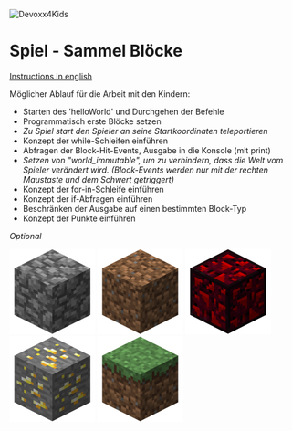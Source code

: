 ![Devoxx4Kids](http://www.devoxx4kids.de/wp-content/uploads/2015/07/cropped-header_hp.jpg)

# Spiel - Sammel Blöcke

[Instructions in english](../.../games/collect-blocks/README.md)

Möglicher Ablauf für die Arbeit mit den Kindern:

* Starten des 'helloWorld' und Durchgehen der Befehle
* Programmatisch erste Blöcke setzen
* _Zu Spiel start den Spieler an seine Startkoordinaten teleportieren_
* Konzept der while-Schleifen einführen
* Abfragen der Block-Hit-Events, Ausgabe in die Konsole (mit print)
* _Setzen von "world_immutable", um zu verhindern, dass die Welt vom Spieler verändert wird.
(Block-Events werden nur mit der rechten Maustaste und dem Schwert getriggert)_
* Konzept der for-in-Schleife einführen
* Konzept der if-Abfragen einführen
* Beschränken der Ausgabe auf einen bestimmten Block-Typ
* Konzept der Punkte einführen

_Optional_

![Cobblestone](../../presentation/img/blocks/Cobblestone.png)
![Dirt](../../presentation/img/blocks/Dirt.png)
![Glowing_Obsidian](../../presentation/img/blocks/Glowing_Obsidian.png)
![Gold_Ore](../../presentation/img/blocks/Gold_Ore.png)
![Grass](../../presentation/img/blocks/Grass.png)